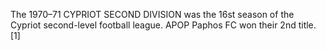 The 1970–71 CYPRIOT SECOND DIVISION was the 16st season of the Cypriot second-level football league. APOP Paphos FC won their 2nd title.[1]
